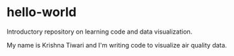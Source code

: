 # hello-world
Introductory repository on learning code and data visualization. 

My name is Krishna Tiwari and I'm writing code to visualize air quality data. 
